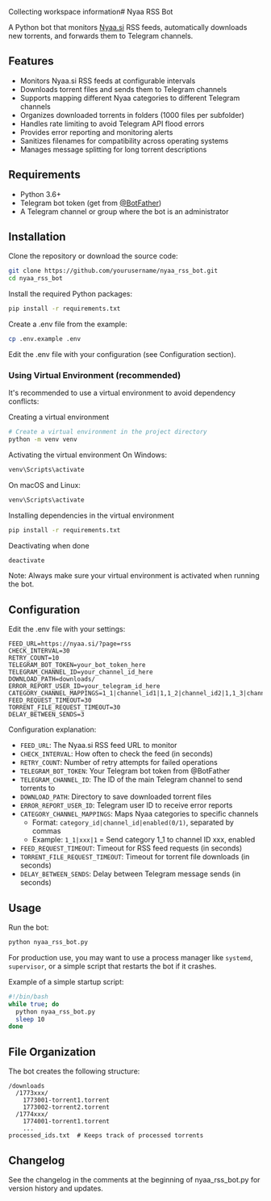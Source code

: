 Collecting workspace information# Nyaa RSS Bot

A Python bot that monitors [Nyaa.si](https://nyaa.si) RSS feeds, automatically downloads new torrents, and forwards them to Telegram channels.

## Features

- Monitors Nyaa.si RSS feeds at configurable intervals
- Downloads torrent files and sends them to Telegram channels
- Supports mapping different Nyaa categories to different Telegram channels
- Organizes downloaded torrents in folders (1000 files per subfolder)
- Handles rate limiting to avoid Telegram API flood errors
- Provides error reporting and monitoring alerts
- Sanitizes filenames for compatibility across operating systems
- Manages message splitting for long torrent descriptions

## Requirements

- Python 3.6+
- Telegram bot token (get from [@BotFather](https://t.me/BotFather))
- A Telegram channel or group where the bot is an administrator

## Installation

Clone the repository or download the source code:

```bash
git clone https://github.com/yourusername/nyaa_rss_bot.git
cd nyaa_rss_bot
```

Install the required Python packages:

```bash
pip install -r requirements.txt
```

Create a .env file from the example:

```bash
cp .env.example .env
```

Edit the .env file with your configuration (see Configuration section).


### Using Virtual Environment (recommended)
It's recommended to use a virtual environment to avoid dependency conflicts:

Creating a virtual environment
```bash
# Create a virtual environment in the project directory
python -m venv venv
```

Activating the virtual environment
On Windows:
```bash
venv\Scripts\activate
```

On macOS and Linux:
```bash
venv\Scripts\activate
```

Installing dependencies in the virtual environment
```bash
pip install -r requirements.txt
```

Deactivating when done
```bash
deactivate
```

Note: Always make sure your virtual environment is activated when running the bot.

## Configuration

Edit the .env file with your settings:

```
FEED_URL=https://nyaa.si/?page=rss
CHECK_INTERVAL=30
RETRY_COUNT=10
TELEGRAM_BOT_TOKEN=your_bot_token_here
TELEGRAM_CHANNEL_ID=your_channel_id_here
DOWNLOAD_PATH=downloads/
ERROR_REPORT_USER_ID=your_telegram_id_here
CATEGORY_CHANNEL_MAPPINGS=1_1|channel_id1|1,1_2|channel_id2|1,1_3|channel_id3|1,1_4|channel_id4|1
FEED_REQUEST_TIMEOUT=30
TORRENT_FILE_REQUEST_TIMEOUT=30
DELAY_BETWEEN_SENDS=3
```

Configuration explanation:

- `FEED_URL`: The Nyaa.si RSS feed URL to monitor
- `CHECK_INTERVAL`: How often to check the feed (in seconds)
- `RETRY_COUNT`: Number of retry attempts for failed operations
- `TELEGRAM_BOT_TOKEN`: Your Telegram bot token from @BotFather
- `TELEGRAM_CHANNEL_ID`: The ID of the main Telegram channel to send torrents to
- `DOWNLOAD_PATH`: Directory to save downloaded torrent files
- `ERROR_REPORT_USER_ID`: Telegram user ID to receive error reports
- `CATEGORY_CHANNEL_MAPPINGS`: Maps Nyaa categories to specific channels
  - Format: `category_id|channel_id|enabled(0/1)`, separated by commas
  - Example: `1_1|xxx|1` = Send category 1_1 to channel ID xxx, enabled
- `FEED_REQUEST_TIMEOUT`: Timeout for RSS feed requests (in seconds)
- `TORRENT_FILE_REQUEST_TIMEOUT`: Timeout for torrent file downloads (in seconds)
- `DELAY_BETWEEN_SENDS`: Delay between Telegram message sends (in seconds)

## Usage

Run the bot:

```bash
python nyaa_rss_bot.py
```

For production use, you may want to use a process manager like `systemd`, `supervisor`, or a simple script that restarts the bot if it crashes.

Example of a simple startup script:

```bash
#!/bin/bash
while true; do
  python nyaa_rss_bot.py
  sleep 10
done
```

## File Organization

The bot creates the following structure:

```
/downloads
  /1773xxx/
    1773001-torrent1.torrent
    1773002-torrent2.torrent
  /1774xxx/
    1774001-torrent1.torrent
    ...
processed_ids.txt  # Keeps track of processed torrents
```

## Changelog

See the changelog in the comments at the beginning of nyaa_rss_bot.py for version history and updates.
